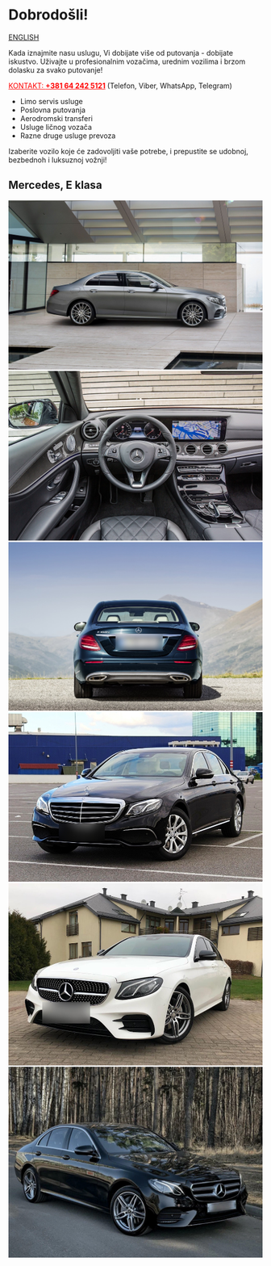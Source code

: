 # Dobrodošli!

[ENGLISH](/en)

Kada iznajmite nasu uslugu, Vi dobijate više od putovanja - dobijate iskustvo.
Uživajte u profesionalnim vozačima, urednim vozilima i brzom dolasku za svako putovanje!

<a href="tel:+381642425121" style="color:red">KONTAKT: <strong>+381 64 242 5121</strong></a> (Telefon, Viber, WhatsApp, Telegram)

- Limo servis usluge
- Poslovna putovanja
- Aerodromski transferi
- Usluge ličnog vozača
- Razne druge usluge prevoza

Izaberite vozilo koje će zadovoljiti vaše potrebe, i prepustite se udobnoj, bezbednoh i luksuznoj vožnji!

## Mercedes, E klasa

![](images/001.jpg)
![](images/002.jpeg)
![](images/003.jpg)
![](images/004.jpg)
![](images/005.jpg)
![](images/006.jpg)